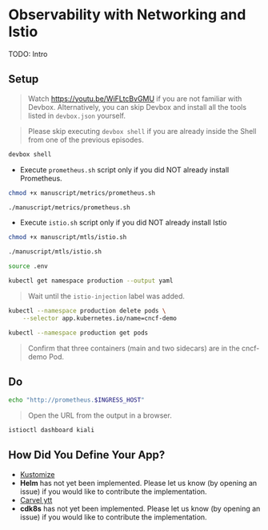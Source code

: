 # Observability with Networking and Istio

TODO: Intro

## Setup

> Watch https://youtu.be/WiFLtcBvGMU if you are not familiar with Devbox. Alternatively, you can skip Devbox and install all the tools listed in `devbox.json` yourself.

> Please skip executing `devbox shell` if you are already inside the Shell from one of the previous episodes.

```sh
devbox shell
```

* Execute `prometheus.sh` script only if you did NOT already install Prometheus.

```sh
chmod +x manuscript/metrics/prometheus.sh

./manuscript/metrics/prometheus.sh
```

* Execute `istio.sh` script only if you did NOT already install Istio

```sh
chmod +x manuscript/mtls/istio.sh

./manuscript/mtls/istio.sh

source .env

kubectl get namespace production --output yaml
```

> Wait until the `istio-injection` label was added.

```sh
kubectl --namespace production delete pods \
    --selector app.kubernetes.io/name=cncf-demo

kubectl --namespace production get pods
```

> Confirm that three containers (main and two sidecars) are in the cncf-demo Pod. 

## Do

```sh
echo "http://prometheus.$INGRESS_HOST"
```

> Open the URL from the output in a browser.

```sh
istioctl dashboard kiali
```

## How Did You Define Your App?

* [Kustomize](istio-kustomize.md)
* **Helm** has not yet been implemented. Please let us know (by opening an issue) if you would like to contribute the implementation.
* [Carvel ytt](istio-carvel.md)
* **cdk8s** has not yet been implemented. Please let us know (by opening an issue) if you would like to contribute the implementation.
